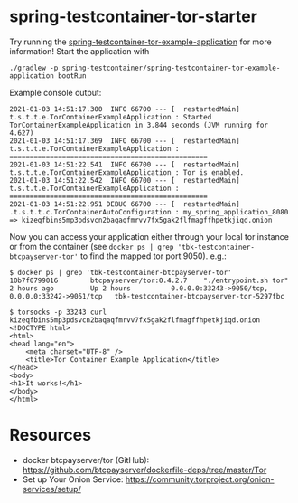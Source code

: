 spring-testcontainer-tor-starter
===

Try running the [spring-testcontainer-tor-example-application](../spring-testcontainer-tor-example-application) for more information!
Start the application with
```shell
./gradlew -p spring-testcontainer/spring-testcontainer-tor-example-application bootRun
```
Example console output:
```
2021-01-03 14:51:17.300  INFO 66700 --- [  restartedMain] t.s.t.t.e.TorContainerExampleApplication : Started TorContainerExampleApplication in 3.844 seconds (JVM running for 4.627)
2021-01-03 14:51:17.369  INFO 66700 --- [  restartedMain] t.s.t.t.e.TorContainerExampleApplication : =================================================
2021-01-03 14:51:22.541  INFO 66700 --- [  restartedMain] t.s.t.t.e.TorContainerExampleApplication : Tor is enabled.
2021-01-03 14:51:22.542  INFO 66700 --- [  restartedMain] t.s.t.t.e.TorContainerExampleApplication : =================================================
2021-01-03 14:51:22.951 DEBUG 66700 --- [  restartedMain] .t.s.t.t.c.TorContainerAutoConfiguration : my_spring_application_8080 => kizeqfbins5mp3pdsvcn2baqaqfmrvv7fx5gak2flfmagffhpetkjiqd.onion
```

Now you can access your application either through your local tor instance or from the container
(see `docker ps | grep 'tbk-testcontainer-btcpayserver-tor'` to find the mapped tor port 9050). e.g.:

```
$ docker ps | grep 'tbk-testcontainer-btcpayserver-tor'
10b7f0799016        btcpayserver/tor:0.4.2.7    "./entrypoint.sh tor"     2 hours ago         Up 2 hours          0.0.0.0:33243->9050/tcp, 0.0.0.0:33242->9051/tcp   tbk-testcontainer-btcpayserver-tor-5297fbc
```

```
$ torsocks -p 33243 curl kizeqfbins5mp3pdsvcn2baqaqfmrvv7fx5gak2flfmagffhpetkjiqd.onion
<!DOCTYPE html>
<html>
<head lang="en">
    <meta charset="UTF-8" />
    <title>Tor Container Example Application</title>
</head>
<body>
<h1>It works!</h1>
</body>
</html>
```

# Resources
- docker btcpayserver/tor (GitHub): https://github.com/btcpayserver/dockerfile-deps/tree/master/Tor
- Set up Your Onion Service: https://community.torproject.org/onion-services/setup/